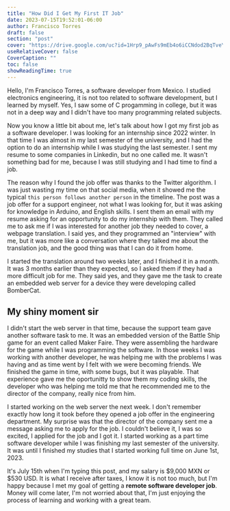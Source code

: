 ```yaml
---
title: "How Did I Get My First IT Job"
date: 2023-07-15T19:52:01-06:00
author: Francisco Torres
draft: false
section: "post"
cover: "https://drive.google.com/uc?id=1Hrp9_pAwFs9mEb4o6iCCNdod2BqTveYK"
useRelativeCover: false
CoverCaption: ""
toc: false
showReadingTime: true
---
```


Hello, I'm Francisco Torres, a software developer from Mexico. I studied electronics engineering, it is not too related to software development, but I learned by myself. Yes, I saw some of C progamming in college, but it was not in a deep way and I didn't have too many programming related subjects.

Now you know a little bit about me, let's talk about how I got my first job as a software developer. I was looking for an internship since 2022 winter. In that time I was almost in my last semester of the university, and I had the option to do an internship while I was studying the last semester. I sent my resume to some companies in Linkedin, but no one called me. It wasn't something bad for me, because I was still studying and I had time to find a job.

The reason why I found the job offer was thanks to the Twitter algorithm. I was just wasting my time on that social media, when it showed me the typical `this person follows another person` in the timeline. The post was a job offer for a support engineer, not what I was looking for, but it was asking for knowledge in Arduino, and English skills. I sent them an email with my resume asking for an opportunity to do my internship with them. They called me to ask me if I was interested for another job they needed to cover, a webpage translation. I said yes, and they programmed an "interview" with me, but it was more like a conversation where they talked me about the translation job, and the good thing was that I can do it from home.

I started the translation around two weeks later, and I finished it in a month. It was 3 months earlier than they expected, so I asked them if they had a more difficult job for me. They said yes, and they gave me the task to create an embedded web server for a device they were developing called BomberCat.

## My shiny moment sir

I didn't start the web server in that time, because the support team gave another software task to me. It was an embedded version of the Battle Ship game for an event called Maker Faire. They were assembling the hardware for the game while I was programming the software. In those weeks I was working with another developer, he was helping me with the problems I was having and as time went by I felt with  we were becoming friends. We finished the game in time, with some bugs, but it was playable. That experience gave me the oportunitty to show them my coding skills, the developer who was helping me told me that he recommended me to the director of the company, really nice from him.

I started working on the web server the next week. I don't remember exactly how long it took before they opened a job offer in the engineering department. My surprise was that the director of the company sent me a message asking me to apply for the job. I couldn't believe it, I was so excited, I applied for the job and I got it. I started working as a part time software developer while I was finishing my last semester of the university. It was until I finished my studies that I started working full time on June 1st, 2023.

It's July 15th when I'm typing this post, and my salary is $9,000 MXN or $530 USD. It is what I receive after taxes, I know it is not too much, but I'm happy because I met my goal of getting a **remote software developer job**. Money will come later, I'm not worried about that, I'm just enjoying the process of learning and working with a great team.